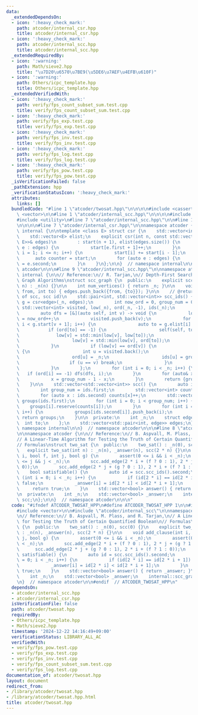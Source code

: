 ```yaml
---
data:
  _extendedDependsOn:
  - icon: ':heavy_check_mark:'
    path: atcoder/internal_csr.hpp
    title: atcoder/internal_csr.hpp
  - icon: ':heavy_check_mark:'
    path: atcoder/internal_scc.hpp
    title: atcoder/internal_scc.hpp
  _extendedRequiredBy:
  - icon: ':warning:'
    path: Math/sieve2.hpp
    title: "\u7D20\u6570\u7BE9(\u5DE6\u7AEF\u4EFB\u610F)"
  - icon: ':warning:'
    path: Others/icpc_template.hpp
    title: Others/icpc_template.hpp
  _extendedVerifiedWith:
  - icon: ':heavy_check_mark:'
    path: verify/fps_count_subset_sum.test.cpp
    title: verify/fps_count_subset_sum.test.cpp
  - icon: ':heavy_check_mark:'
    path: verify/fps_exp.test.cpp
    title: verify/fps_exp.test.cpp
  - icon: ':heavy_check_mark:'
    path: verify/fps_inv.test.cpp
    title: verify/fps_inv.test.cpp
  - icon: ':heavy_check_mark:'
    path: verify/fps_log.test.cpp
    title: verify/fps_log.test.cpp
  - icon: ':heavy_check_mark:'
    path: verify/fps_pow.test.cpp
    title: verify/fps_pow.test.cpp
  _isVerificationFailed: false
  _pathExtension: hpp
  _verificationStatusIcon: ':heavy_check_mark:'
  attributes:
    links: []
  bundledCode: "#line 1 \"atcoder/twosat.hpp\"\n\n\n\n#include <cassert>\n#include\
    \ <vector>\n\n#line 1 \"atcoder/internal_scc.hpp\"\n\n\n\n#include <algorithm>\n\
    #include <utility>\n#line 7 \"atcoder/internal_scc.hpp\"\n\n#line 1 \"atcoder/internal_csr.hpp\"\
    \n\n\n\n#line 7 \"atcoder/internal_csr.hpp\"\n\nnamespace atcoder {\nnamespace\
    \ internal {\n\ntemplate <class E> struct csr {\n    std::vector<int> start;\n\
    \    std::vector<E> elist;\n    explicit csr(int n, const std::vector<std::pair<int,\
    \ E>>& edges)\n        : start(n + 1), elist(edges.size()) {\n        for (auto\
    \ e : edges) {\n            start[e.first + 1]++;\n        }\n        for (int\
    \ i = 1; i <= n; i++) {\n            start[i] += start[i - 1];\n        }\n  \
    \      auto counter = start;\n        for (auto e : edges) {\n            elist[counter[e.first]++]\
    \ = e.second;\n        }\n    }\n};\n\n}  // namespace internal\n\n}  // namespace\
    \ atcoder\n\n\n#line 9 \"atcoder/internal_scc.hpp\"\n\nnamespace atcoder {\nnamespace\
    \ internal {\n\n// Reference:\n// R. Tarjan,\n// Depth-First Search and Linear\
    \ Graph Algorithms\nstruct scc_graph {\n  public:\n    explicit scc_graph(int\
    \ n) : _n(n) {}\n\n    int num_vertices() { return _n; }\n\n    void add_edge(int\
    \ from, int to) { edges.push_back({from, {to}}); }\n\n    // @return pair of (#\
    \ of scc, scc id)\n    std::pair<int, std::vector<int>> scc_ids() {\n        auto\
    \ g = csr<edge>(_n, edges);\n        int now_ord = 0, group_num = 0;\n       \
    \ std::vector<int> visited, low(_n), ord(_n, -1), ids(_n);\n        visited.reserve(_n);\n\
    \        auto dfs = [&](auto self, int v) -> void {\n            low[v] = ord[v]\
    \ = now_ord++;\n            visited.push_back(v);\n            for (int i = g.start[v];\
    \ i < g.start[v + 1]; i++) {\n                auto to = g.elist[i].to;\n     \
    \           if (ord[to] == -1) {\n                    self(self, to);\n      \
    \              low[v] = std::min(low[v], low[to]);\n                } else {\n\
    \                    low[v] = std::min(low[v], ord[to]);\n                }\n\
    \            }\n            if (low[v] == ord[v]) {\n                while (true)\
    \ {\n                    int u = visited.back();\n                    visited.pop_back();\n\
    \                    ord[u] = _n;\n                    ids[u] = group_num;\n \
    \                   if (u == v) break;\n                }\n                group_num++;\n\
    \            }\n        };\n        for (int i = 0; i < _n; i++) {\n         \
    \   if (ord[i] == -1) dfs(dfs, i);\n        }\n        for (auto& x : ids) {\n\
    \            x = group_num - 1 - x;\n        }\n        return {group_num, ids};\n\
    \    }\n\n    std::vector<std::vector<int>> scc() {\n        auto ids = scc_ids();\n\
    \        int group_num = ids.first;\n        std::vector<int> counts(group_num);\n\
    \        for (auto x : ids.second) counts[x]++;\n        std::vector<std::vector<int>>\
    \ groups(ids.first);\n        for (int i = 0; i < group_num; i++) {\n        \
    \    groups[i].reserve(counts[i]);\n        }\n        for (int i = 0; i < _n;\
    \ i++) {\n            groups[ids.second[i]].push_back(i);\n        }\n       \
    \ return groups;\n    }\n\n  private:\n    int _n;\n    struct edge {\n      \
    \  int to;\n    };\n    std::vector<std::pair<int, edge>> edges;\n};\n\n}  //\
    \ namespace internal\n\n}  // namespace atcoder\n\n\n#line 8 \"atcoder/twosat.hpp\"\
    \n\nnamespace atcoder {\n\n// Reference:\n// B. Aspvall, M. Plass, and R. Tarjan,\n\
    // A Linear-Time Algorithm for Testing the Truth of Certain Quantified Boolean\n\
    // Formulas\nstruct two_sat {\n  public:\n    two_sat() : _n(0), scc(0) {}\n \
    \   explicit two_sat(int n) : _n(n), _answer(n), scc(2 * n) {}\n\n    void add_clause(int\
    \ i, bool f, int j, bool g) {\n        assert(0 <= i && i < _n);\n        assert(0\
    \ <= j && j < _n);\n        scc.add_edge(2 * i + (f ? 0 : 1), 2 * j + (g ? 1 :\
    \ 0));\n        scc.add_edge(2 * j + (g ? 0 : 1), 2 * i + (f ? 1 : 0));\n    }\n\
    \    bool satisfiable() {\n        auto id = scc.scc_ids().second;\n        for\
    \ (int i = 0; i < _n; i++) {\n            if (id[2 * i] == id[2 * i + 1]) return\
    \ false;\n            _answer[i] = id[2 * i] < id[2 * i + 1];\n        }\n   \
    \     return true;\n    }\n    std::vector<bool> answer() { return _answer; }\n\
    \n  private:\n    int _n;\n    std::vector<bool> _answer;\n    internal::scc_graph\
    \ scc;\n};\n\n}  // namespace atcoder\n\n\n"
  code: "#ifndef ATCODER_TWOSAT_HPP\n#define ATCODER_TWOSAT_HPP 1\n\n#include <cassert>\n\
    #include <vector>\n\n#include \"atcoder/internal_scc\"\n\nnamespace atcoder {\n\
    \n// Reference:\n// B. Aspvall, M. Plass, and R. Tarjan,\n// A Linear-Time Algorithm\
    \ for Testing the Truth of Certain Quantified Boolean\n// Formulas\nstruct two_sat\
    \ {\n  public:\n    two_sat() : _n(0), scc(0) {}\n    explicit two_sat(int n)\
    \ : _n(n), _answer(n), scc(2 * n) {}\n\n    void add_clause(int i, bool f, int\
    \ j, bool g) {\n        assert(0 <= i && i < _n);\n        assert(0 <= j && j\
    \ < _n);\n        scc.add_edge(2 * i + (f ? 0 : 1), 2 * j + (g ? 1 : 0));\n  \
    \      scc.add_edge(2 * j + (g ? 0 : 1), 2 * i + (f ? 1 : 0));\n    }\n    bool\
    \ satisfiable() {\n        auto id = scc.scc_ids().second;\n        for (int i\
    \ = 0; i < _n; i++) {\n            if (id[2 * i] == id[2 * i + 1]) return false;\n\
    \            _answer[i] = id[2 * i] < id[2 * i + 1];\n        }\n        return\
    \ true;\n    }\n    std::vector<bool> answer() { return _answer; }\n\n  private:\n\
    \    int _n;\n    std::vector<bool> _answer;\n    internal::scc_graph scc;\n};\n\
    \n}  // namespace atcoder\n\n#endif  // ATCODER_TWOSAT_HPP\n"
  dependsOn:
  - atcoder/internal_scc.hpp
  - atcoder/internal_csr.hpp
  isVerificationFile: false
  path: atcoder/twosat.hpp
  requiredBy:
  - Others/icpc_template.hpp
  - Math/sieve2.hpp
  timestamp: '2024-12-22 14:16:49+09:00'
  verificationStatus: LIBRARY_ALL_AC
  verifiedWith:
  - verify/fps_pow.test.cpp
  - verify/fps_exp.test.cpp
  - verify/fps_inv.test.cpp
  - verify/fps_count_subset_sum.test.cpp
  - verify/fps_log.test.cpp
documentation_of: atcoder/twosat.hpp
layout: document
redirect_from:
- /library/atcoder/twosat.hpp
- /library/atcoder/twosat.hpp.html
title: atcoder/twosat.hpp
---
```

